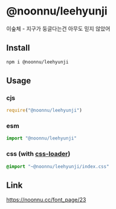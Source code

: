 # @noonnu/leehyunji
이숲체 - 지구가 둥글다는건 아무도 믿지 않았어

## Install
```sh
npm i @noonnu/leehyunji
```
## Usage
### cjs
```js
require("@noonnu/leehyunji")
```
### esm
```js
import "@noonnu/leehyunji"
```
### css (with [css-loader](https://github.com/webpack-contrib/css-loader))
```css
@import "~@noonnu/leehyunji/index.css"
```

## Link
https://noonnu.cc/font_page/23